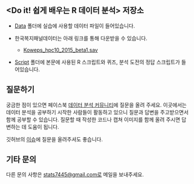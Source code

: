 <Do it! 쉽게 배우는 R 데이터 분석> 저장소
---
- [Data](https://github.com/youngwoos/Doit_R/tree/master/Data) 폴더에 실습에 사용할 데이터 파일이 들어있습니다.

- 한국복지패널데이터는 아래 링크를 통해 다운받을 수 있습니다.
    + [Koweps_hpc10_2015_beta1.sav](http://bit.ly/Koweps_hpc10_2015)
- [Script](https://github.com/youngwoos/Doit_R/tree/master/Script) 폴더에 본문에 사용된 R 스크립트와 퀴즈, 분석 도전의 정답 스크립트가 들어있습니다.

## 질문하기
궁금한 점이 있으면 페이스북 [데이터 분석 커뮤니티](https://www.facebook.com/groups/datacommunity)에 질문을 올려 주세요. 이곳에서는 데이터 분석을 공부하기 시작한 사람들이 활동하고 있으니 질문과 답변을 주고받으면서 함께 공부할 수 있습니다. 질문할 때 작성한 코드나 캡쳐 이미지를 함께 올려 주시면 답변하는 데 도움이 됩니다.

깃허브의 [이슈](https://github.com/youngwoos/Doit_R/issues/1)에 질문을 올려주셔도 좋습니다.

## 기타 문의
다른 문의 사항은 stats7445@gmail.com로 메일을 보내주세요.
